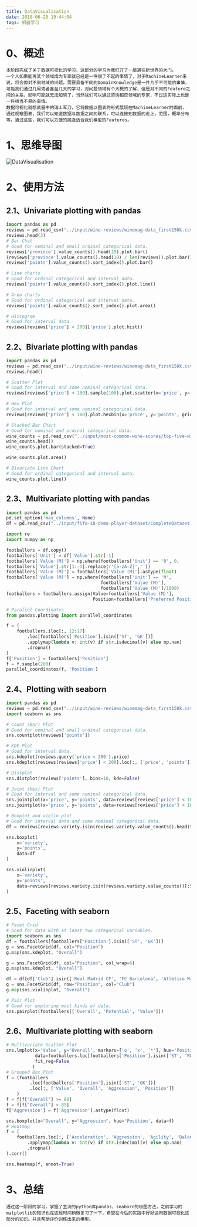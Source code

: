 ```yaml
---
title: DataVisualisation
date: 2018-06-28 19:44:04
tags: 机器学习
---
```

0、概述
========
	本阶段完成了关于数据可视化的学习，这部分的学习为我打开了一扇通往新世界的大门。
	一个人如果能再某个领域成为专家就已经是一件很了不起的事情了，对于MachineLearner来说，将会面对不同领域的问题，需要具备不同的DomainKnowledge是一件几乎不可能的事情，可能我们通过几周或者甚至几天的学习，对问题领域有个大概的了解，但是对不同的Feature之间的关系，影响可能就无法知晓了，当然我们可以通过咨询相应领域的专家，不过这实际上也是一件相当不易的事情。
	数据可视化就想武器中的瑞士军刀，它将数据以图表的形式展现在MachineLearner的面前，通过观察图表，我们可以知道数据与数据之间的联系，可以连接到数据的走上，范围，概率分布等。通过这些，我们可以方便的挑选适合我们模型的Features。

1、思维导图
==================
![DataVisualisation](https://xuleilx.github.io/images/DataVisualisation.png)

2、使用方法
==================
2.1、Univariate plotting with pandas
----------------------------------------------------
```python
import pandas as pd
reviews = pd.read_csv("../input/wine-reviews/winemag-data_first150k.csv", index_col=0)
reviews.head(3)
# Bar Chat
# Good for nominal and small ordinal categorical data.
reviews['province'].value_counts().head(10).plot.bar()
(reviews['province'].value_counts().head(10) / len(reviews)).plot.bar()
reviews['points'].value_counts().sort_index().plot.bar()

# Line charts
# Good for ordinal categorical and interval data.
reviews['points'].value_counts().sort_index().plot.line()

# Area charts
# Good for ordinal categorical and interval data.
reviews['points'].value_counts().sort_index().plot.area()

# Histogram
# Good for interval data.
reviews[reviews['price'] < 200]['price'].plot.hist()
```
2.2、Bivariate plotting with pandas
--------------------------------------------------
```python
import pandas as pd
reviews = pd.read_csv("../input/wine-reviews/winemag-data_first150k.csv", index_col=0)
reviews.head()

# Scatter Plot
# Good for interval and some nominal categorical data.
reviews[reviews['price'] < 100].sample(100).plot.scatter(x='price', y='points')

# Hex Plot
# Good for interval and some nominal categorical data.
reviews[reviews['price'] < 100].plot.hexbin(x='price', y='points', gridsize=15)

# Stacked Bar Chart
# Good for nominal and ordinal categorical data.
wine_counts = pd.read_csv("../input/most-common-wine-scores/top-five-wine-score-counts.csv",index_col=0)
wine_counts.head()
wine_counts.plot.bar(stacked=True)

wine_counts.plot.area()

# Bivariate Line Chart
# Good for ordinal categorical and interval data.
wine_counts.plot.line()
```
2.3、Multivariate plotting with pandas
------------------------------------------------------
```python
import pandas as pd
pd.set_option('max_columns', None)
df = pd.read_csv("../input/fifa-18-demo-player-dataset/CompleteDataset.csv", index_col=0)

import re
import numpy as np

footballers = df.copy()
footballers['Unit'] = df['Value'].str[-1]
footballers['Value (M)'] = np.where(footballers['Unit'] == '0', 0, 
footballers['Value'].str[1:-1].replace(r'[a-zA-Z]',''))
footballers['Value (M)'] = footballers['Value (M)'].astype(float)
footballers['Value (M)'] = np.where(footballers['Unit'] == 'M', 
                                    footballers['Value (M)'], 
                                    footballers['Value (M)']/1000)
footballers = footballers.assign(Value=footballers['Value (M)'],
                                 Position=footballers['Preferred Positions'].str.split().str[0])

# Parallel Coordinates
from pandas.plotting import parallel_coordinates

f = (
    footballers.iloc[:, 12:17]
        .loc[footballers['Position'].isin(['ST', 'GK'])]
        .applymap(lambda v: int(v) if str.isdecimal(v) else np.nan)
        .dropna()
)
f['Position'] = footballers['Position']
f = f.sample(200)
parallel_coordinates(f, 'Position')
```
2.4、Plotting with seaborn
--------------------------------------
```python
import pandas as pd
reviews = pd.read_csv("../input/wine-reviews/winemag-data_first150k.csv", index_col=0)
import seaborn as sns

# Count (Bar) Plot
# Good for nominal and small ordinal categorical data.
sns.countplot(reviews['points'])

# KDE Plot
# Good for interval data.
sns.kdeplot(reviews.query('price < 200').price)
sns.kdeplot(reviews[reviews['price'] < 200].loc[:, ['price', 'points']].dropna().sample(5000))

# Distplot
sns.distplot(reviews['points'], bins=10, kde=False)

# Joint (Hex) Plot
# Good for interval and some nominal categorical data.
sns.jointplot(x='price', y='points', data=reviews[reviews['price'] < 100])
sns.jointplot(x='price', y='points', data=reviews[reviews['price'] < 100], kind='hex', gridsize=20)

# Boxplot and violin plot
# Good for interval data and some nominal categorical data.
df = reviews[reviews.variety.isin(reviews.variety.value_counts().head(5).index)]

sns.boxplot(
    x='variety',
    y='points',
    data=df
)

sns.violinplot(
    x='variety',
    y='points',
    data=reviews[reviews.variety.isin(reviews.variety.value_counts()[:5].index)]
)
```

2.5、Faceting with seaborn
---------------------------------------
```python
# Facet Grid
# Good for data with at least two categorical variables.
import seaborn as sns
df = footballers[footballers['Position'].isin(['ST', 'GK'])]
g = sns.FacetGrid(df, col="Position")
g.map(sns.kdeplot, "Overall")

g = sns.FacetGrid(df, col="Position", col_wrap=6)
g.map(sns.kdeplot, "Overall")

df = df[df['Club'].isin(['Real Madrid CF', 'FC Barcelona', 'Atlético Madrid'])]
g = sns.FacetGrid(df, row="Position", col="Club")
g.map(sns.violinplot, "Overall")

# Pair Plot
# Good for exploring most kinds of data.
sns.pairplot(footballers[['Overall', 'Potential', 'Value']])
```

2.6、Multivariate plotting with seaborn
-------------------------------------------------------
```python
# Multivariate Scatter Plot
sns.lmplot(x='Value', y='Overall', markers=['o', 'x', '*'], hue='Position',
           data=footballers.loc[footballers['Position'].isin(['ST', 'RW', 'LW'])],
           fit_reg=False
          )
# Grouped Box Plot
f = (footballers
         .loc[footballers['Position'].isin(['ST', 'GK'])]
         .loc[:, ['Value', 'Overall', 'Aggression', 'Position']]
    )
f = f[f["Overall"] >= 80]
f = f[f["Overall"] < 85]
f['Aggression'] = f['Aggression'].astype(float)

sns.boxplot(x="Overall", y="Aggression", hue='Position', data=f)
# Heatmap
f = (
    footballers.loc[:, ['Acceleration', 'Aggression', 'Agility', 'Balance', 'Ball control']]
        .applymap(lambda v: int(v) if str.isdecimal(v) else np.nan)
        .dropna()
).corr()

sns.heatmap(f, annot=True)
```
3、总结
======
	通过这一阶段的学习，掌握了主流的python库pandas，seaborn的绘图方法，之前学习的matplotlib的知识也在这段时间稍微复习了一下，希望在今后的实践中好好运用数据可视化这部分的知识。并且帮助评价训练出来的模型。